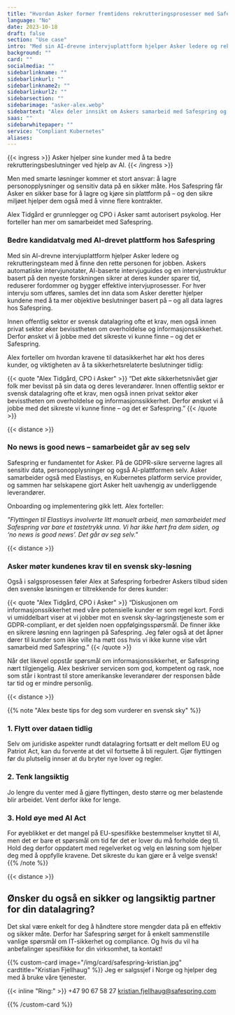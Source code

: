 ```yaml
---
title: "Hvordan Asker former fremtidens rekrutteringsprosesser med Safespring"
language: "No"
date: 2023-10-18
draft: false
section: "Use case"
intro: "Med sin AI-drevne intervjuplattform hjelper Asker ledere og rekrutteringsteam med å finne den rette personen for jobben."
background: ""
card: ""
socialmedia: ""
sidebarlinkname: ""
sidebarlinkurl: ""
sidebarlinkname2: ""
sidebarlinkurl2: ""
sidebarsection: ""
sidebarimage: "asker-alex.webp"
sidebartext: "Alex deler innsikt om Askers samarbeid med Safespring og viktigheten av databehandling innen EU."
saas: ""
sidebarwhitepaper: ""
service: "Compliant Kubernetes"
aliases:
---
```


{{< ingress >}}
Asker hjelper sine kunder med å ta bedre rekrutteringsbeslutninger ved hjelp av AI.
{{< /ingress >}}

Men med smarte løsninger kommer et stort ansvar: å lagre personopplysninger og sensitiv data på en sikker måte. Hos Safespring får Asker en sikker base for å lagre og kjøre sin plattform på – og den sikre miljøet hjelper dem også med å vinne flere kontrakter.

Alex Tidgård er grunnlegger og CPO i Asker samt autorisert psykolog. Her forteller han mer om samarbeidet med Safespring.

### Bedre kandidatvalg med AI-drevet plattform hos Safespring
Med sin AI-drevne intervjuplattform hjelper Asker ledere og rekrutteringsteam med å finne den rette personen for jobben. Askers automatiske intervjunotater, AI-baserte intervjuguides og en intervjustruktur basert på den nyeste forskningen sikrer at deres kunder sparer tid, reduserer fordommer og bygger effektive intervjuprosesser. For hver intervju som utføres, samles det inn data som Asker deretter hjelper kundene med å ta mer objektive beslutninger basert på – og all data lagres hos Safespring.

Innen offentlig sektor er svensk datalagring ofte et krav, men også innen privat sektor øker bevisstheten om overholdelse og informasjonssikkerhet. Derfor ønsket vi å jobbe med det sikreste vi kunne finne – og det er Safespring.

Alex forteller om hvordan kravene til datasikkerhet har økt hos deres kunder, og viktigheten av å ta sikkerhetsrelaterte beslutninger tidlig:

{{< quote "Alex Tidgård, CPO i Asker" >}}
“Det økte sikkerhetsnivået gjør folk mer bevisst på sin data og deres leverandører. Innen offentlig sektor er svensk datalagring ofte et krav, men også innen privat sektor øker bevisstheten om overholdelse og informasjonssikkerhet. Derfor ønsket vi å jobbe med det sikreste vi kunne finne – og det er Safespring.”
{{< /quote >}}

{{< distance >}}

### No news is good news – samarbeidet går av seg selv
Safespring er fundamentet for Asker. På de GDPR-sikre serverne lagres all sensitiv data, personopplysninger og også AI-plattformen selv. Asker samarbeider også med Elastisys, en Kubernetes platform service provider, og sammen har selskapene gjort Asker helt uavhengig av underliggende leverandører.

Onboarding og implementering gikk lett. Alex forteller:

*"Flyttingen til Elastisys involverte litt manuelt arbeid, men samarbeidet med Safespring var bare et tastetrykk unna. Vi har ikke hørt fra dem siden, og ‘no news is good news’. Det går av seg selv."*

{{< distance >}}

### Asker møter kundenes krav til en svensk sky-løsning

Også i salgsprosessen føler Alex at Safespring forbedrer Askers tilbud siden den svenske løsningen er tiltrekkende for deres kunder:

{{< quote "Alex Tidgård, CPO i Asker" >}}
“Diskusjonen om informasjonssikkerhet med våre potensielle kunder er som regel kort. Fordi vi umiddelbart viser at vi jobber mot en svensk sky-lagringstjeneste som er GDPR-compliant, er det sjelden noen oppfølgingsspørsmål. De finner ikke en sikrere løsning enn lagringen på Safespring. Jeg føler også at det åpner dører til kunder som ikke ville ha møtt oss hvis vi ikke kunne vise vårt samarbeid med Safespring.”
{{< /quote >}}

Når det likevel oppstår spørsmål om informasjonssikkerhet, er Safespring nært tilgjengelig. Alex beskriver servicen som god, kompetent og rask, noe som står i kontrast til store amerikanske leverandører der responsen både tar tid og er mindre personlig.

{{< distance >}}

{{% note "Alex beste tips for deg som vurderer en svensk sky" %}}
### 1. Flytt over dataen tidlig
Selv om juridiske aspekter rundt datalagring fortsatt er delt mellom EU og Patriot Act, kan du forvente at det vil fortsette å bli regulert. Gjør flyttingen før du plutselig innser at du bryter nye lover og regler.

### 2. Tenk langsiktig
Jo lengre du venter med å gjøre flyttingen, desto større og mer belastende blir arbeidet. Vent derfor ikke for lenge.

### 3. Hold øye med AI Act
For øyeblikket er det mangel på EU-spesifikke bestemmelser knyttet til AI, men det er bare et spørsmål om tid før det er lover du må forholde deg til. Hold deg derfor oppdatert med regelverket og velg en løsning som hjelper deg med å oppfylle kravene. Det sikreste du kan gjøre er å velge svensk!
{{% /note %}}

{{< distance >}}

## Ønsker du også en sikker og langsiktig partner for din datalagring?
Det skal være enkelt for deg å håndtere store mengder data på en effektiv og sikker måte. Derfor har Safespring sørget for å enkelt sammenstille vanlige spørsmål om IT-sikkerhet og compliance. Og hvis du vil ha anbefalinger spesifikke for din virksomhet, ta kontakt!

{{% custom-card image="/img/card/safespring-kristian.jpg" cardtitle="Kristian Fjellhaug" %}}
Jeg er salgssjef i Norge og hjelper deg med å bruke våre tjenester.

{{< inline "Ring:" >}} +47 90 67 58 27
kristian.fjellhaug@safespring.com

{{% /custom-card %}}